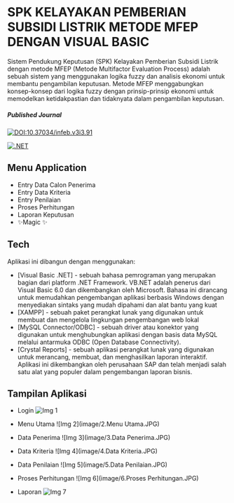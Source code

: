 # SPK KELAYAKAN PEMBERIAN SUBSIDI LISTRIK METODE MFEP DENGAN VISUAL BASIC
Sistem Pendukung Keputusan (SPK) Kelayakan Pemberian Subsidi Listrik dengan metode MFEP (Metode Multifactor Evaluation Process) adalah sebuah sistem yang menggunakan logika fuzzy dan analisis ekonomi untuk membantu pengambilan keputusan. Metode MFEP menggabungkan konsep-konsep dari logika fuzzy dengan prinsip-prinsip ekonomi untuk memodelkan ketidakpastian dan tidaknyata dalam pengambilan keputusan.
##### Published Journal 
[![DOI:10.37034/infeb.v3i3.91](https://zenodo.org/badge/DOI/10.37034/infeb.v3i3.91.svg)](https://doi.org/10.37034/infeb.v3i3.91)

[![.NET](https://img.shields.io/badge/--512BD4?logo=.net&logoColor=ffffff)](https://dotnet.microsoft.com/)

## Menu Application
- Entry Data Calon Penerima
- Entry Data Kriteria
- Entry Penilaian
- Proses Perhitungan
- Laporan Keputusan
- ✨Magic ✨

## Tech
Aplikasi ini dibangun dengan menggunakan:
- [Visual Basic .NET] - sebuah bahasa pemrograman yang merupakan bagian dari platform .NET Framework. VB.NET adalah penerus dari Visual Basic 6.0 dan dikembangkan oleh Microsoft. Bahasa ini dirancang untuk memudahkan pengembangan aplikasi berbasis Windows dengan menyediakan sintaks yang mudah dipahami dan alat bantu yang kuat
- [XAMPP] - sebuah paket perangkat lunak yang digunakan untuk membuat dan mengelola lingkungan pengembangan web lokal
- [MySQL Connector/ODBC] - sebuah driver atau konektor yang digunakan untuk menghubungkan aplikasi dengan basis data MySQL melalui antarmuka ODBC (Open Database Connectivity).
- [Crystal Reports] - sebuah aplikasi perangkat lunak yang digunakan untuk merancang, membuat, dan menghasilkan laporan interaktif. Aplikasi ini dikembangkan oleh perusahaan SAP dan telah menjadi salah satu alat yang populer dalam pengembangan laporan bisnis.



## Tampilan Aplikasi
- Login
![Img 1](image/1.Login.JPG)

- Menu Utama
![Img 2](image/2.Menu Utama.JPG)

- Data Penerima
![Img 3](image/3.Data Penerima.JPG)

- Data Kriteria
![Img 4](image/4.Data Kriteria.JPG)

- Data Penilaian
![Img 5](image/5.Data Penilaian.JPG)

- Proses Perhitungan
![Img 6](image/6.Proses Perhitungan.JPG)

- Laporan
![Img 7](image/7.Laporan.JPG)



